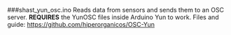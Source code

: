 ###shast_yun_osc.ino
Reads data from sensors and sends them to an OSC server. <strong>REQUIRES</strong> the YunOSC files inside Arduino Yun to work. Files and guide: https://github.com/hiperorganicos/OSC-Yun

